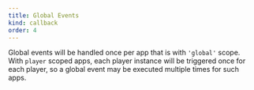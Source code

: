 ```yaml
---
title: Global Events
kind: callback
order: 4
---
```


Global events will be handled once per app that is with `'global'` scope. With
`player` scoped apps, each player instance will be triggered once for each
player, so a global event may be executed multiple times for such apps.
